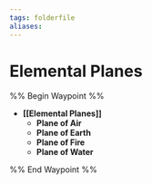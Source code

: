 ```yaml
---
tags: folderfile
aliases:
---
```


# Elemental Planes
%% Begin Waypoint %%
- **[[Elemental Planes]]**
	- **Plane of Air**
	- **Plane of Earth**
	- **Plane of Fire**
	- **Plane of Water**

%% End Waypoint %%
